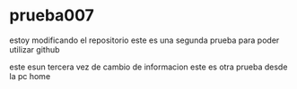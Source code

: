 # prueba007
estoy modificando el repositorio
este es una segunda prueba para poder 
utilizar github


este esun tercera vez de cambio de informacion 
 este es otra prueba desde la pc home
